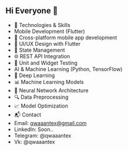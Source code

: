 ## Hi Everyone 👋
- 🔧 Technologies & Skills
- Mobile Development (Flutter)
- 📱 Cross-platform mobile app development
- 🎨 UI/UX Design with Flutter
- 🔌 State Management
- 🌐 REST API Integration
- 🧪 Unit and Widget Testing
- AI & Machine Learning (Python, TensorFlow)
- 🤖 Deep Learning
- 📊 Machine Learning Models
- 🧠 Neural Network Architecture
- 🔍 Data Preprocessing
- 📈 Model Optimization
- 📬 Contact
- Email: qwaaantex@gmail.com
- LinkedIn: Soon..
- Telegram: @qwaaantex
- Vk: @qwaaantex
